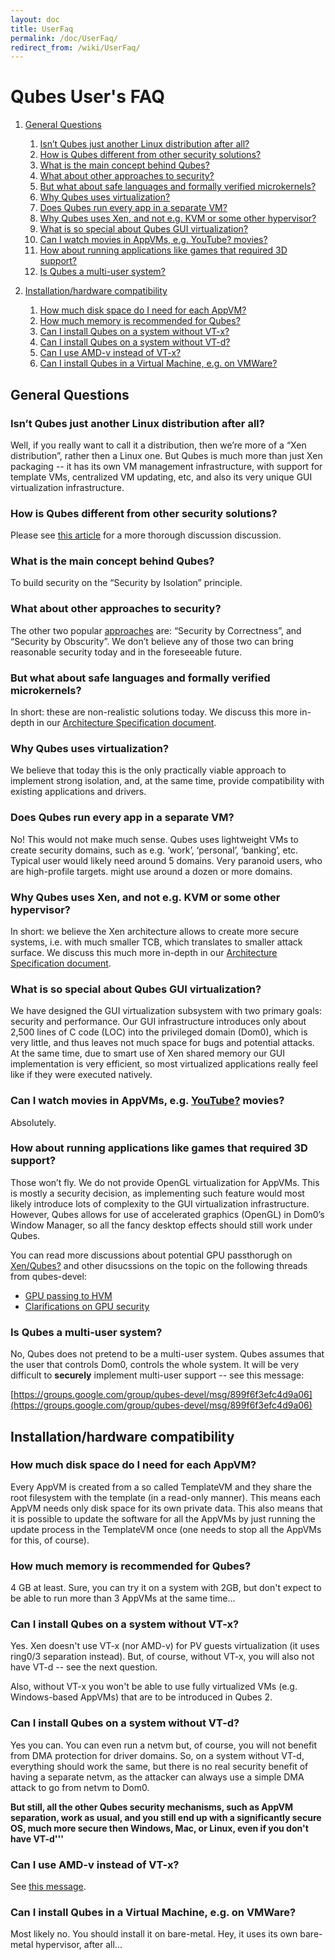 ```yaml
---
layout: doc
title: UserFaq
permalink: /doc/UserFaq/
redirect_from: /wiki/UserFaq/
---
```


Qubes User's FAQ
================

1.  [General Questions](#GeneralQuestions)
    1.  [Isn’t Qubes just another Linux distribution after all?](#IsntQubesjustanotherLinuxdistributionafterall)
    2.  [How is Qubes different from other security solutions?](#HowisQubesdifferentfromothersecuritysolutions)
    3.  [What is the main concept behind Qubes?](#WhatisthemainconceptbehindQubes)
    4.  [What about other approaches to security?](#Whataboutotherapproachestosecurity)
    5.  [But what about safe languages and formally verified microkernels?](#Butwhataboutsafelanguagesandformallyverifiedmicrokernels)
    6.  [Why Qubes uses virtualization?](#WhyQubesusesvirtualization)
    7.  [Does Qubes run every app in a separate VM?](#DoesQubesruneveryappinaseparateVM)
    8.  [Why Qubes uses Xen, and not e.g. KVM or some other hypervisor?](#WhyQubesusesXenandnote.g.KVMorsomeotherhypervisor)
    9.  [What is so special about Qubes GUI virtualization?](#WhatissospecialaboutQubesGUIvirtualization)
    10. [Can I watch movies in AppVMs, e.g. YouTube? movies?](#CanIwatchmoviesinAppVMse.g.YouTubemovies)
    11. [How about running applications like games that required 3D support?](#Howaboutrunningapplicationslikegamesthatrequired3Dsupport)
    12. [Is Qubes a multi-user system?](#IsQubesamulti-usersystem)

2.  [Installation/hardware compatibility](#Installationhardwarecompatibility)
    1.  [How much disk space do I need for each AppVM?](#HowmuchdiskspacedoIneedforeachAppVM)
    2.  [How much memory is recommended for Qubes?](#HowmuchmemoryisrecommendedforQubes)
    3.  [Can I install Qubes on a system without VT-x?](#CanIinstallQubesonasystemwithoutVT-x)
    4.  [Can I install Qubes on a system without VT-d?](#CanIinstallQubesonasystemwithoutVT-d)
    5.  [Can I use AMD-v instead of VT-x?](#CanIuseAMD-vinsteadofVT-x)
    6.  [Can I install Qubes in a Virtual Machine, e.g. on VMWare?](#CanIinstallQubesinaVirtualMachinee.g.onVMWare)

General Questions
-----------------

### Isn’t Qubes just another Linux distribution after all?

Well, if you really want to call it a distribution, then we’re more of a “Xen distribution”, rather then a Linux one. But Qubes is much more than just Xen packaging -- it has its own VM management infrastructure, with support for template VMs, centralized VM updating, etc, and also its very unique GUI virtualization infrastructure.

### How is Qubes different from other security solutions?

Please see [this article](http://theinvisiblethings.blogspot.com/2012/09/how-is-qubes-os-different-from.html) for a more thorough discussion discussion.

### What is the main concept behind Qubes?

To build security on the “Security by Isolation” principle.

### What about other approaches to security?

The other two popular [approaches](http://theinvisiblethings.blogspot.com/2008/09/three-approaches-to-computer-security.html) are: “Security by Correctness”, and “Security by Obscurity”. We don’t believe any of those two can bring reasonable security today and in the foreseeable future.

### But what about safe languages and formally verified microkernels?

In short: these are non-realistic solutions today. We discuss this more in-depth in our [Architecture Specification document](http://files.qubes-os.org/files/doc/arch-spec-0.3.pdf).

### Why Qubes uses virtualization?

We believe that today this is the only practically viable approach to implement strong isolation, and, at the same time, provide compatibility with existing applications and drivers.

### Does Qubes run every app in a separate VM?

No! This would not make much sense. Qubes uses lightweight VMs to create security domains, such as e.g. ‘work’, ‘personal’, ‘banking’, etc. Typical user would likely need around 5 domains. Very paranoid users, who are high-profile targets. might use around a dozen or more domains.

### Why Qubes uses Xen, and not e.g. KVM or some other hypervisor?

In short: we believe the Xen architecture allows to create more secure systems, i.e. with much smaller TCB, which translates to smaller attack surface. We discuss this much more in-depth in our [Architecture Specification document](http://files.qubes-os.org/files/doc/arch-spec-0.3.pdf).

### What is so special about Qubes GUI virtualization?

We have designed the GUI virtualization subsystem with two primary goals: security and performance. Our GUI infrastructure introduces only about 2,500 lines of C code (LOC) into the privileged domain (Dom0), which is very little, and thus leaves not much space for bugs and potential attacks. At the same time, due to smart use of Xen shared memory our GUI implementation is very efficient, so most virtualized applications really feel like if they were executed natively.

### Can I watch movies in AppVMs, e.g. [YouTube?](/doc/YouTube) movies?

Absolutely.

### How about running applications like games that required 3D support?

Those won’t fly. We do not provide OpenGL virtualization for AppVMs. This is mostly a security decision, as implementing such feature would most likely introduce lots of complexity to the GUI virtualization infrastructure. However, Qubes allows for use of accelerated graphics (OpenGL) in Dom0’s Window Manager, so all the fancy desktop effects should still work under Qubes.

You can read more discussions about potential GPU passthorugh on [Xen/Qubes?](/doc/Xen/Qubes) and other disucssions on the topic on the following threads from qubes-devel:

-   [GPU passing to HVM](https://groups.google.com/group/qubes-devel/browse_frm/thread/31f1f2da39978573?scoring=d&q=GPU&)
-   [Clarifications on GPU security](https://groups.google.com/group/qubes-devel/browse_frm/thread/31e2d8a47c8b4474?scoring=d&q=GPU&)

### Is Qubes a multi-user system?

No, Qubes does not pretend to be a multi-user system. Qubes assumes that the user that controls Dom0, controls the whole system. It will be very difficult to **securely** implement multi-user support -- see this message:

[https://groups.google.com/group/qubes-devel/msg/899f6f3efc4d9a06](https://groups.google.com/group/qubes-devel/msg/899f6f3efc4d9a06)

Installation/hardware compatibility
-----------------------------------

### How much disk space do I need for each AppVM?

Every AppVM is created from a so called TemplateVM and they share the root filesystem with the template (in a read-only manner). This means each AppVM needs only disk space for its own private data. This also means that it is possible to update the software for all the AppVMs by just running the update process in the TemplateVM once (one needs to stop all the AppVMs for this, of course).

### How much memory is recommended for Qubes?

4 GB at least. Sure, you can try it on a system with 2GB, but don't expect to be able to run more than 3 AppVMs at the same time...

### Can I install Qubes on a system without VT-x?

Yes. Xen doesn't use VT-x (nor AMD-v) for PV guests virtualization (it uses ring0/3 separation instead). But, of course, without VT-x, you will also not have VT-d -- see the next question.

Also, without VT-x you won't be able to use fully virtualized VMs (e.g. Windows-based AppVMs) that are to be introduced in Qubes 2.

### Can I install Qubes on a system without VT-d?

Yes you can. You can even run a netvm but, of course, you will not benefit from DMA protection for driver domains. So, on a system without VT-d, everything should work the same, but there is no real security benefit of having a separate netvm, as the attacker can always use a simple DMA attack to go from netvm to Dom0.

**But still, all the other Qubes security mechanisms, such as AppVM separation, work as usual, and you still end up with a significantly secure OS, much more secure then Windows, Mac, or Linux, even if you don't have VT-d'''**

### Can I use AMD-v instead of VT-x?

See [this message](http://groups.google.com/group/qubes-devel/msg/6412170cfbcb4cc5).

### Can I install Qubes in a Virtual Machine, e.g. on VMWare?

Most likely no. You should install it on bare-metal. Hey, it uses its own bare-metal hypervisor, after all...
